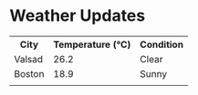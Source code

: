 # Weather Updates

<!-- WEATHER-UPDATE-START -->
<table><tr><th>City</th><th>Temperature (°C)</th><th>Condition</th></tr><tr><td>Valsad</td><td>26.2</td><td>Clear</td></tr><tr><td>Boston</td><td>18.9</td><td>Sunny</td></tr><tr><td></td><td></td><td></td></tr></table>
<!-- WEATHER-UPDATE-END -->
